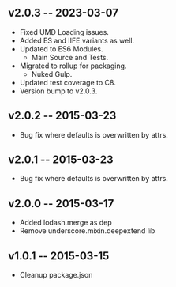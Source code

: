 ## v2.0.3 -- 2023-03-07
* Fixed UMD Loading issues.
* Added ES and IIFE variants as well.
* Updated to ES6 Modules.
  * Main Source and Tests.
* Migrated to rollup for packaging.
  * Nuked Gulp.
* Updated test coverage to C8.
* Version bump to v2.0.3.

## v2.0.2 -- 2015-03-23
* Bug fix where defaults is overwritten by attrs.

## v2.0.1 -- 2015-03-23
* Bug fix where defaults is overwritten by attrs.

## v2.0.0 -- 2015-03-17
* Added lodash.merge as dep
* Remove underscore.mixin.deepextend lib

## v1.0.1 -- 2015-03-15
* Cleanup package.json
